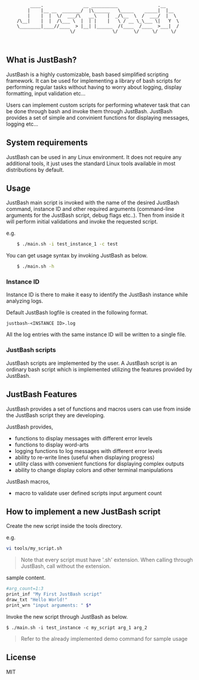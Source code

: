```
	
	
	     ____.               __ __________               .__     
	    |    |__ __  _______/  |\______   \_____    _____|  |__  
	    |    |  |  \/  ___/\   __\    |  _/\__  \  /  ___/  |  \ 
	/\__|    |  |  /\___ \  |  | |    |   \ / __ \_\___ \|   Y  \
	\________|____//____  > |__| |______  /(____  /____  >___|  /
	                    \/              \/      \/     \/     \/ 
	
	
```
                                    
## What is JustBash?
JustBash is a highly customizable, bash based simplified scripting framework. It can be used for implementing a library of bash scripts for performing regular tasks without having to worry about logging, display formatting, input validation etc...

Users can implement custom scripts for performing whatever task that can be done through bash and invoke them through JustBash. JustBash provides a set of simple and convinient functions for displaying messages, logging etc...

## System requirements
JustBash can be used in any Linux environment. It does not require any additional tools, it just uses the standard Linux tools available in most distributions by default.

## Usage
JustBash main script is invoked with the name of the desired JustBash command, instance ID and other required arguments (command-line arguments for the JustBash script, debug flags etc..). Then from inside it will perform initial validations and invoke the requested script.

e.g. 
``` sh
    $ ./main.sh -i test_instance_1 -c test
```

You can get usage syntax by invoking JustBash as below.
``` sh
    $ ./main.sh -h
```

### Instance ID
Instance ID is there to make it easy to identify the JustBash instance while analyzing logs.

Default JustBash logfile is created in the following format.
```
justbash-<INSTANCE ID>.log
```

All the log entries with the same instance ID will be written to a single file.

### JustBash scripts
JustBash scripts are implemented by the user. A JustBash script is an ordinary bash script which is implemented utilizing the features provided by JustBash.

## JustBash Features
JustBash provides a set of functions and macros users can use from inside the JustBash script they are developing.

JustBash provides,
 - functions to display messages with different error levels
 - functions to display word-arts
 - logging functions to log messages with different error levels
 - ability to re-write lines (useful when displaying progress)
 - utility class with convenient functions for displaying complex outputs
 - ability to change display colors and other terminal manipulations

JustBash macros,
 - macro to validate user defined scripts input argument count

## How to implement a new JustBash script
Create the new script inside the tools directory. 

e.g.
``` sh
vi tools/my_script.sh
```

> Note that every script must have '.sh' extension.
> When calling through JustBash, call without the extension.

sample content.
``` sh
#arg_count=1:3
print_inf "My First JustBash script"
draw_txt "Hello World!"
print_wrn "input arguments: " $*

```

Invoke the new script through JustBash as below.

```
$ ./main.sh -i test_instance -c my_script arg_1 arg_2
```

> Refer to the already implemented demo command for sample usage

License
----

MIT
